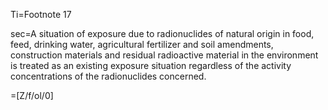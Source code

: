 Ti=Footnote 17

sec=A situation of exposure due to radionuclides of natural origin in food, feed, drinking water, agricultural fertilizer and soil amendments, construction materials and residual radioactive material in the environment is treated as an existing exposure situation regardless of the activity concentrations of the radionuclides concerned.

=[Z/f/ol/0]